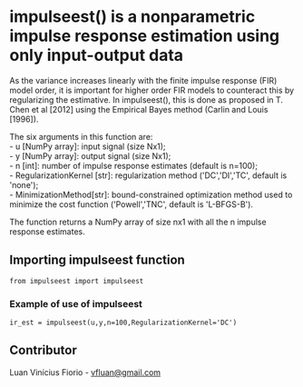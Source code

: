 # impulseest() is a nonparametric impulse response estimation using only input-output data

As the variance increases linearly with the finite impulse response (FIR) model order, it is important for higher order FIR models to counteract this by regularizing the estimative. In impulseest(), this is done as proposed in T. Chen et al [2012] using the Empirical Bayes method (Carlin and Louis [1996]).

The six arguments in this function are: <br />
    - u [NumPy array]: input signal (size Nx1); <br />
    - y [NumPy array]: output signal (size Nx1); <br />
    - n [int]: number of impulse response estimates (default is n=100); <br />
    - RegularizationKernel [str]: regularization method ('DC','DI','TC', default is 'none'); <br />
    - MinimizationMethod[str]: bound-constrained optimization method used to minimize the cost function ('Powell','TNC', default is 'L-BFGS-B').

The function returns a NumPy array of size nx1 with all the n impulse response estimates.

## Importing impulseest function

```
from impulseest import impulseest
```

### Example of use of impulseest

```
ir_est = impulseest(u,y,n=100,RegularizationKernel='DC')
```

## Contributor

Luan Vinícius Fiorio - vfluan@gmail.com